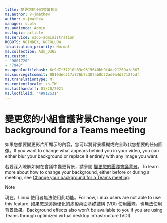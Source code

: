 ```yaml
---
title: 變更您的小組會議背景
ms.author: v-jmathew
author: v-jmathew
manager: scotv
ms.audience: Admin
ms.topic: article
ms.service: o365-administration
ROBOTS: NOINDEX, NOFOLLOW
localization_priority: Normal
ms.collection: Adm_O365
ms.custom:
- "9001720"
- "7948"
ms.openlocfilehash: 6c9d7f37210b83e9315648bb9f4de21269afd867
ms.sourcegitcommit: 0810dec217a876b7c307ab8b22ad0a4d2712fbdf
ms.translationtype: MT
ms.contentlocale: zh-TW
ms.lasthandoff: 01/20/2021
ms.locfileid: "49912531"
---
```

# <a name="change-your-background-for-a-teams-meeting"></a><span data-ttu-id="80d85-102">變更您的小組會議背景</span><span class="sxs-lookup"><span data-stu-id="80d85-102">Change your background for a Teams meeting</span></span>

<span data-ttu-id="80d85-103">如果您想要變更影片所顯示的內容，您可以將背景模糊或完全取代您想要的任何圖像。</span><span class="sxs-lookup"><span data-stu-id="80d85-103">If you want to change what appears behind you in your video, you can either blur your background or replace it entirely with any image you want.</span></span>

<span data-ttu-id="80d85-104">若要深入瞭解如何在會議中變更背景，請參閱 [變更您的團隊會議背景](https://support.microsoft.com/office/change-your-background-for-a-teams-meeting-f77a2381-443a-499d-825e-509a140f4780)。</span><span class="sxs-lookup"><span data-stu-id="80d85-104">To learn more about how to change your background, either before or during a meeting, see [Change your background for a Teams meeting](https://support.microsoft.com/office/change-your-background-for-a-teams-meeting-f77a2381-443a-499d-825e-509a140f4780).</span></span>

> [!NOTE]
> <span data-ttu-id="80d85-105">現在，Linux 使用者無法使用此功能。</span><span class="sxs-lookup"><span data-stu-id="80d85-105">For now, Linux users are not able to use this feature.</span></span> <span data-ttu-id="80d85-106">如果您是透過優化的虛擬桌面基礎結構 (VDI) 使用團隊，也無法使用背景效果。</span><span class="sxs-lookup"><span data-stu-id="80d85-106">Background effects also won't be available to you if you are using Teams through optimized virtual desktop infrastructure (VDI).</span></span>
